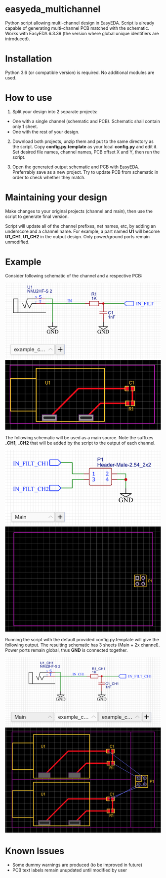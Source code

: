 # easyeda_multichannel
Python script allowing multi-channel design in EasyEDA.
Script is already capable of generating multi-channel PCB matched with the schematic.
Works with EasyEDA 6.3.39 (the version where global unique identifiers are introduced).

# Installation
Python 3.6 (or compatible version) is required. No additional modules are used.

# How to use
1. Split your design into 2 separate projects:
- One with a single channel (schematic and PCB). Schematic shall contain only 1 sheet.
- One with the rest of your design.

2. Download both projects, unzip them and put to the same directory as the script.
Copy **config.py.template** as your local **config.py** and edit it. Set desired file names,
channel names, PCB offset X and Y, then run the script.

3. Open the generated output schematic and PCB with EasyEDA. Preferrably save as a new project.
Try to update PCB from schematic in order to check whether they match.

# Maintaining your design
Make changes to your original projects (channel and main), then use the script to generate final version.

Script will update all of the channel prefixes, net names, etc, by adding an underscore and a channel name.
For example, a part named **U1** will become **U1_CH1**, **U1_CH2** in the output design. Only power/ground ports remain
unmodified.

# Example
Consider following schematic of the channel and a respective PCB:

![Channel schematic](example/images/1-Schematic_example_channel.png) ![Channel PCB](example/images/1-PCB_example_channel.png)

The following schematic will be used as a main source. Note the suffixes **_CH1**, **_CH2** that will be added by the script to the output of each channel.

![Main schematic](example/images/1-Schematic_example_main.png) ![Main PCB](example/images/1-PCB_Main.png)

Running the script with the default provided config.py.template will give the following output. The resulting schematic has 3 sheets (Main + 2x channel). Power ports remain global, thus **GND** is connected together.

![Output schematic](example/images/output_sch.png) ![Output PCB](example/images/output_pcb.png)

# Known Issues
- Some dummy warnings are produced (to be improved in future)
- PCB text labels remain unupdated until modified by user
